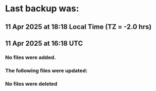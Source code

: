 # Last backup was:
## 11 Apr 2025 at 18:18 Local Time (TZ = -2.0 hrs)  
## 11 Apr 2025 at 16:18 UTC 

### No files were added.

### The following files were updated:

### No files were deleted 
